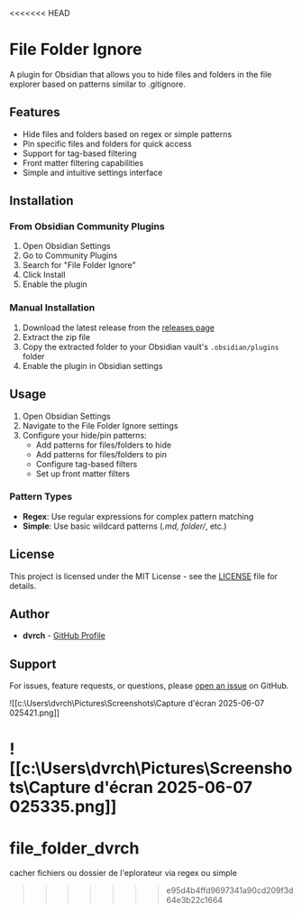 <<<<<<< HEAD
# File Folder Ignore

A plugin for Obsidian that allows you to hide files and folders in the file explorer based on patterns similar to .gitignore.

## Features

- Hide files and folders based on regex or simple patterns
- Pin specific files and folders for quick access
- Support for tag-based filtering
- Front matter filtering capabilities
- Simple and intuitive settings interface

## Installation

### From Obsidian Community Plugins

1. Open Obsidian Settings
2. Go to Community Plugins
3. Search for "File Folder Ignore"
4. Click Install
5. Enable the plugin

### Manual Installation

1. Download the latest release from the [releases page](https://github.com/dvrch/file_folder_dvrch/releases)
2. Extract the zip file
3. Copy the extracted folder to your Obsidian vault's `.obsidian/plugins` folder
4. Enable the plugin in Obsidian settings

## Usage

1. Open Obsidian Settings
2. Navigate to the File Folder Ignore settings
3. Configure your hide/pin patterns:
   - Add patterns for files/folders to hide
   - Add patterns for files/folders to pin
   - Configure tag-based filters
   - Set up front matter filters

### Pattern Types

- **Regex**: Use regular expressions for complex pattern matching
- **Simple**: Use basic wildcard patterns (*.md, folder/*, etc.)

## License

This project is licensed under the MIT License - see the [LICENSE](LICENSE) file for details.

## Author

- **dvrch** - [GitHub Profile](https://github.com/dvrch)

## Support

For issues, feature requests, or questions, please [open an issue](https://github.com/dvrch/file_folder_dvrch/issues) on GitHub.

![[c:\Users\dvrch\Pictures\Screenshots\Capture d'écran 2025-06-07 025421.png]]

![[c:\Users\dvrch\Pictures\Screenshots\Capture d'écran 2025-06-07 025335.png]]
=======
# file_folder_dvrch
cacher fichiers ou dossier de l'eplorateur via regex ou simple
>>>>>>> e95d4b4ffd9697341a90cd209f3d64e3b22c1664
